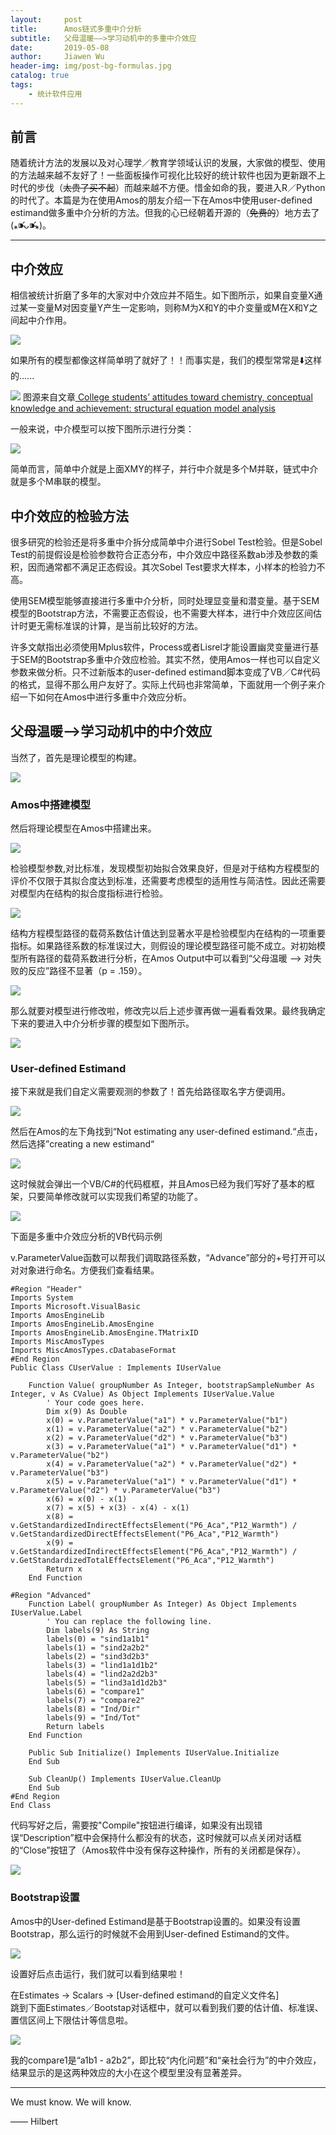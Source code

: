 ```yaml
---
layout:     post
title:      Amos链式多重中介分析
subtitle:   父母温暖——>学习动机中的多重中介效应
date:       2019-05-08
author:     Jiawen Wu
header-img: img/post-bg-formulas.jpg
catalog: true
tags:
    - 统计软件应用
---
```


## 前言

随着统计方法的发展以及对心理学／教育学领域认识的发展，大家做的模型、使用的方法越来越不友好了！一些面板操作可视化比较好的统计软件也因为更新跟不上时代的步伐（~~太贵了买不起~~）而越来越不方便。惜金如命的我，要进入R／Python的时代了。本篇是为在使用Amos的朋友介绍一下在Amos中使用user-defined estimand做多重中介分析的方法。但我的心已经朝着开源的（~~免费的~~）地方去了(⁎⁍̴̛ᴗ⁍̴̛⁎)。

***	

## 中介效应

相信被统计折磨了多年的大家对中介效应并不陌生。如下图所示，如果自变量X通过某一变量M对因变量Y产生一定影响，则称M为X和Y的中介变量或M在X和Y之间起中介作用。

![](https://raw.githubusercontent.com/BrokenCrayons/ImageBase/master/Images/v2-90a7e38f0697f8b077afaf43383d9227_hd.png)

如果所有的模型都像这样简单明了就好了！！而事实是，我们的模型常常是⬇️这样的......

![](https://pubs.rsc.org/services/images/RSCpubs.ePlatform.Service.FreeContent.ImageService.svc/ImageService/Articleimage/2013/RP/c3rp20170h/c3rp20170h-f2.gif)
图源来自文章[ College students’ attitudes toward chemistry, conceptual knowledge and achievement: structural equation model analysis](https://pubs.rsc.org/en/content/articlehtml/2013/rp/c3rp20170h)

一般来说，中介模型可以按下图所示进行分类：

![](https://raw.githubusercontent.com/BrokenCrayons/ImageBase/master/Images/WX20190507-131039.png)

简单而言，简单中介就是上面XMY的样子，并行中介就是多个M并联，链式中介就是多个M串联的模型。

## 中介效应的检验方法

很多研究的检验还是将多重中介拆分成简单中介进行Sobel Test检验。但是Sobel Test的前提假设是检验参数符合正态分布，中介效应中路径系数ab涉及参数的乘积，因而通常都不满足正态假设。其次Sobel Test要求大样本，小样本的检验力不高。

使用SEM模型能够直接进行多重中介分析，同时处理显变量和潜变量。基于SEM模型的Bootstrap方法，不需要正态假设，也不需要大样本，进行中介效应区间估计时更无需标准误的计算，是当前比较好的方法。

许多文献指出必须使用Mplus软件，Process或者Lisrel才能设置幽灵变量进行基于SEM的Bootstrap多重中介效应检验。其实不然，使用Amos一样也可以自定义参数来做分析。只不过新版本的user-defined estimand脚本变成了VB／C#代码的格式，显得不那么用户友好了。实际上代码也非常简单，下面就用一个例子来介绍一下如何在Amos中进行多重中介效应分析。

## 父母温暖—>学习动机中的中介效应

当然了，首先是理论模型的构建。

![](https://raw.githubusercontent.com/BrokenCrayons/ImageBase/master/Images/Picture1.png)

### Amos中搭建模型

然后将理论模型在Amos中搭建出来。

![](https://raw.githubusercontent.com/BrokenCrayons/ImageBase/master/Images/WechatIMG1240.png)

检验模型参数,对比标准，发现模型初始拟合效果良好，但是对于结构方程模型的评价不仅限于其拟合度达到标准，还需要考虑模型的适用性与简洁性。因此还需要对模型内在结构的拟合度指标进行检验。

![](https://raw.githubusercontent.com/BrokenCrayons/ImageBase/master/Images/WX20190507-133938.png)

结构方程模型路径的载荷系数估计值达到显著水平是检验模型内在结构的一项重要指标。如果路径系数的标准误过大，则假设的理论模型路径可能不成立。对初始模型所有路径的载荷系数进行分析，在Amos Output中可以看到“父母温暖 —> 对失败的反应”路径不显著（p = .159）。

![](https://raw.githubusercontent.com/BrokenCrayons/ImageBase/master/Images/1557207755918.jpg)

那么就要对模型进行修改啦，修改完以后上述步骤再做一遍看看效果。最终我确定下来的要进入中介分析步骤的模型如下图所示。

![](https://raw.githubusercontent.com/BrokenCrayons/ImageBase/master/Images/Picture1.jpg)

### User-defined Estimand

接下来就是我们自定义需要观测的参数了！首先给路径取名字方便调用。

![](https://raw.githubusercontent.com/BrokenCrayons/ImageBase/master/Images/1557208087534.jpg)

然后在Amos的左下角找到“Not estimating any user-defined estimand.“点击，然后选择”creating a new estimand“

![](https://raw.githubusercontent.com/BrokenCrayons/ImageBase/master/Images/WX20190507-135249.png)

这时候就会弹出一个VB/C#的代码框框，并且Amos已经为我们写好了基本的框架，只要简单修改就可以实现我们希望的功能了。

![](https://raw.githubusercontent.com/BrokenCrayons/ImageBase/master/Images/WX20190507-135406.png)

下面是多重中介效应分析的VB代码示例

v.ParameterValue函数可以帮我们调取路径系数，“Advance”部分的+号打开可以对对象进行命名。方便我们查看结果。

```
#Region "Header"
Imports System
Imports Microsoft.VisualBasic
Imports AmosEngineLib
Imports AmosEngineLib.AmosEngine
Imports AmosEngineLib.AmosEngine.TMatrixID
Imports MiscAmosTypes
Imports MiscAmosTypes.cDatabaseFormat
#End Region
Public Class CUserValue : Implements IUserValue

	Function Value( groupNumber As Integer, bootstrapSampleNumber As Integer, v As CValue) As Object Implements IUserValue.Value
		' Your code goes here.
		Dim x(9) As Double
		x(0) = v.ParameterValue("a1") * v.ParameterValue("b1")
		x(1) = v.ParameterValue("a2") * v.ParameterValue("b2")
		x(2) = v.ParameterValue("d2") * v.ParameterValue("b3")
		x(3) = v.ParameterValue("a1") * v.ParameterValue("d1") * v.ParameterValue("b2")
		x(4) = v.ParameterValue("a2") * v.ParameterValue("d2") * v.ParameterValue("b3")
		x(5) = v.ParameterValue("a1") * v.ParameterValue("d1") * v.ParameterValue("d2") * v.ParameterValue("b3")
		x(6) = x(0) - x(1)
		x(7) = x(5) + x(3) - x(4) - x(1)
		x(8) = v.GetStandardizedIndirectEffectsElement("P6_Aca","P12_Warmth") / v.GetStandardizedDirectEffectsElement("P6_Aca","P12_Warmth")
		x(9) = v.GetStandardizedIndirectEffectsElement("P6_Aca","P12_Warmth") / v.GetStandardizedTotalEffectsElement("P6_Aca","P12_Warmth")
		Return x
	End Function

#Region "Advanced"
	Function Label( groupNumber As Integer) As Object Implements IUserValue.Label
		' You can replace the following line.
		Dim labels(9) As String
		labels(0) = "sind1a1b1"
		labels(1) = "sind2a2b2"
		labels(2) = "sind3d2b3"
		labels(3) = "lind1a1d1b2"
		labels(4) = "lind2a2d2b3"
		labels(5) = "lind3a1d1d2b3"
		labels(6) = "compare1"
		labels(7) = "compare2"
		labels(8) = "Ind/Dir"
		labels(9) = "Ind/Tot"
		Return labels
	End Function

	Public Sub Initialize() Implements IUserValue.Initialize
	End Sub

	Sub CleanUp() Implements IUserValue.CleanUp
	End Sub
#End Region
End Class

```

代码写好之后，需要按"Compile"按钮进行编译，如果没有出现错误“Description”框中会保持什么都没有的状态，这时候就可以点关闭对话框的“Close”按钮了（Amos软件中没有保存这种操作，所有的关闭都是保存）。

![](https://raw.githubusercontent.com/BrokenCrayons/ImageBase/master/Images/WX20190507-140122.png)

### Bootstrap设置

Amos中的User-defined Estimand是基于Bootstrap设置的。如果没有设置Bootstrap，那么运行的时候就不会用到User-defined Estimand的文件。

![](https://raw.githubusercontent.com/BrokenCrayons/ImageBase/master/Images/WX20190507-140509.png)

设置好后点击运行，我们就可以看到结果啦！

在Estimates -> Scalars -> [User-defined estimand的自定义文件名]  
跳到下面Estimates／Bootstap对话框中，就可以看到我们要的估计值、标准误、置信区间上下限估计等信息啦。

![](https://raw.githubusercontent.com/BrokenCrayons/ImageBase/master/Images/WX20190507-140740.png)

我的compare1是“a1b1 - a2b2”，即比较“内化问题”和“亲社会行为”的中介效应，结果显示的是这两种效应的大小在这个模型里没有显著差异。

***

We must know. We will know.   

—— Hilbert
